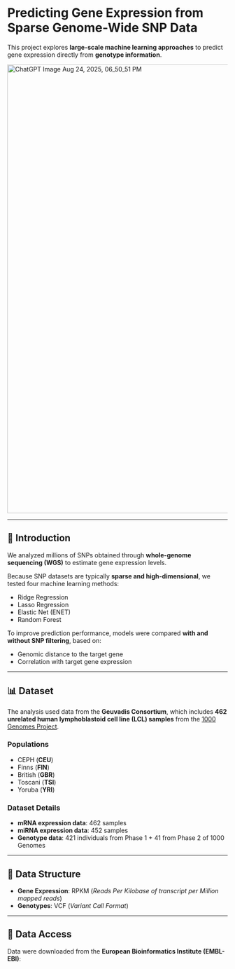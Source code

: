 # Predicting Gene Expression from Sparse Genome-Wide SNP Data  

This project explores **large-scale machine learning approaches** to predict gene expression directly from **genotype information**.  

<img width="1536" height="1024" alt="ChatGPT Image Aug 24, 2025, 06_50_51 PM" src="https://github.com/user-attachments/assets/1224ac21-90cc-44ad-bb24-8a9b3d932ae7" />

---

## 📖 Introduction  

We analyzed millions of SNPs obtained through **whole-genome sequencing (WGS)** to estimate gene expression levels.  

Because SNP datasets are typically **sparse and high-dimensional**, we tested four machine learning methods:  
- Ridge Regression  
- Lasso Regression  
- Elastic Net (ENET)  
- Random Forest  

To improve prediction performance, models were compared **with and without SNP filtering**, based on:  
- Genomic distance to the target gene  
- Correlation with target gene expression  

---

## 📊 Dataset  

The analysis used data from the **Geuvadis Consortium**, which includes **462 unrelated human lymphoblastoid cell line (LCL) samples** from the [1000 Genomes Project](https://www.internationalgenome.org/).  

### Populations  
- CEPH (**CEU**)  
- Finns (**FIN**)  
- British (**GBR**)  
- Toscani (**TSI**)  
- Yoruba (**YRI**)  

### Dataset Details  
- **mRNA expression data**: 462 samples  
- **miRNA expression data**: 452 samples  
- **Genotype data**: 421 individuals from Phase 1 + 41 from Phase 2 of 1000 Genomes  

---

## 📂 Data Structure  

- **Gene Expression**: RPKM (*Reads Per Kilobase of transcript per Million mapped reads*)  
- **Genotypes**: VCF (*Variant Call Format*)  

---

## 🔗 Data Access  

Data were downloaded from the **European Bioinformatics Institute (EMBL-EBI)**:  



